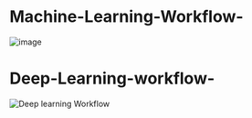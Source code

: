 # Machine-Learning-Workflow-
![image](https://github.com/user-attachments/assets/c8141b0e-41a9-4405-bed7-94a422a69139)


# Deep-Learning-workflow-

![Deep learning Workflow](https://github.com/user-attachments/assets/85c1890b-45e7-4aa8-b6ed-73519bc5ccb0)

